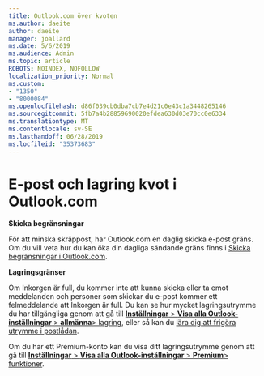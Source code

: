 ```yaml
---
title: Outlook.com över kvoten
ms.author: daeite
author: daeite
manager: joallard
ms.date: 5/6/2019
ms.audience: Admin
ms.topic: article
ROBOTS: NOINDEX, NOFOLLOW
localization_priority: Normal
ms.custom:
- "1350"
- "8000084"
ms.openlocfilehash: d86f039cb0dba7cb7e4d21c0e43c1a3448265146
ms.sourcegitcommit: 5fb7a4b28859690020efdea630d03e70cc0e6334
ms.translationtype: MT
ms.contentlocale: sv-SE
ms.lasthandoff: 06/28/2019
ms.locfileid: "35373683"
---
```

# <a name="email-and-storage-quota-in-outlookcom"></a>E-post och lagring kvot i Outlook.com

**Skicka begränsningar**

För att minska skräppost, har Outlook.com en daglig skicka e-post gräns. Om du vill veta hur du kan öka din dagliga sändande gräns finns i [Skicka begränsningar i Outlook.com](https://support.office.com/article/279ee200-594c-40f0-9ec8-bb6af7735c2e).

**Lagringsgränser**

Om Inkorgen är full, du kommer inte att kunna skicka eller ta emot meddelanden och personer som skickar du e-post kommer ett felmeddelande att Inkorgen är full. Du kan se hur mycket lagringsutrymme du har tillgängliga genom att gå till [ **Inställningar** > **Visa alla Outlook-inställningar** > **allmänna**> lagring](https://outlook.live.com/mail/options/general/storage), eller så kan du [lära dig att frigöra utrymme i postlådan](https://support.office.com/article/7ac99134-69e5-4619-ac0b-2d313bba5e9e).

Om du har ett Premium-konto kan du visa ditt lagringsutrymme genom att gå till [ **Inställningar** > **Visa alla Outlook-inställningar** > **Premium**> funktioner](https://outlook.live.com/mail/options/premium/features).